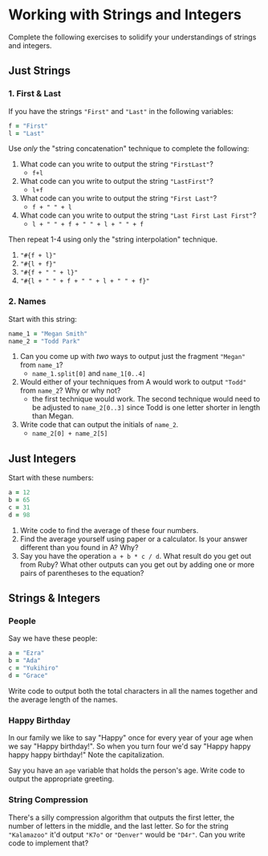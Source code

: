 # Working with Strings and Integers

Complete the following exercises to solidify your understandings of strings and integers.

## Just Strings

### 1. First & Last

If you have the strings `"First"` and `"Last"` in the following variables:

```ruby
f = "First"
l = "Last"
```

Use *only* the "string concatenation" technique to complete the following:

1. What code can you write to output the string `"FirstLast"`?
    - ```f+l```
2. What code can you write to output the string `"LastFirst"`?
    - ```l+f```
3. What code can you write to output the string `"First Last"`?
    - ```f + " " + l```
4. What code can you write to output the string `"Last First Last First"`?
    - ```l + " " + f + " " + l + " " + f```

Then repeat 1-4 using only the "string interpolation" technique.
 1. ```"#{f + l}"```
 2. ```"#{l + f}"```
 3. ```"#{f + " " + l}"```
 4. ```"#{l + " " + f + " " + l + " " + f}"```

### 2. Names

Start with this string:

```ruby
name_1 = "Megan Smith"
name_2 = "Todd Park"
```

1. Can you come up with *two* ways to output just the fragment `"Megan"` from `name_1`?
    - ```name_1.split[0]``` and ```name_1[0..4]```
2. Would either of your techniques from A would work to output `"Todd"` from `name_2`? Why or why not?
    - the first technique would work.  The second technique would need to be adjusted to ```name_2[0..3]``` since Todd is one letter shorter in length than Megan.
3. Write code that can output the initials of `name_2`.
    - ```name_2[0] + name_2[5]```

## Just Integers

Start with these numbers:

```ruby
a = 12
b = 65
c = 31
d = 98
```

1. Write code to find the average of these four numbers.
2. Find the average yourself using paper or a calculator. Is your answer different than you found in A? Why?
3. Say you have the operation `a + b * c / d`. What result do you get out from Ruby? What other outputs can you
get out by adding one or more pairs of parentheses to the equation?

## Strings & Integers

### People

Say we have these people:

```ruby
a = "Ezra"
b = "Ada"
c = "Yukihiro"
d = "Grace"
```

Write code to output both the total characters in all the names together and the average length of the names.

### Happy Birthday

In our family we like to say "Happy" once for every year of your age when we say "Happy birthday!". So when you turn
four we'd say "Happy happy happy happy birthday!" Note the capitalization.

Say you have an `age` variable that holds the person's age. Write code to output the appropriate greeting.

### String Compression

There's a silly compression algorithm that outputs the first letter, the number of letters in the middle,
and the last letter. So for the string `"Kalamazoo"` it'd output `"K7o"` or `"Denver"` would be `"D4r"`.
Can you write code to implement that?
